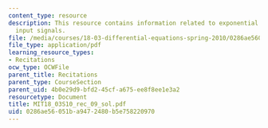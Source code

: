 ```yaml
---
content_type: resource
description: This resource contains information related to exponential and sinusoidal
  input signals.
file: /media/courses/18-03-differential-equations-spring-2010/0286ae56051ba9472480b5e758220970_MIT18_03S10_rec_09_sol.pdf
file_type: application/pdf
learning_resource_types:
- Recitations
ocw_type: OCWFile
parent_title: Recitations
parent_type: CourseSection
parent_uid: 4b0e29d9-bfd2-45cf-a675-ee8f8ee1e3a2
resourcetype: Document
title: MIT18_03S10_rec_09_sol.pdf
uid: 0286ae56-051b-a947-2480-b5e758220970
---
```

